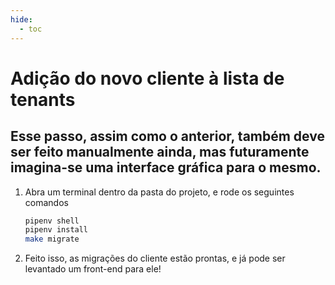 ```yaml
---
hide:
  - toc
---
```


# Adição do novo cliente à lista de tenants

## Esse passo, assim como o anterior, também deve ser feito manualmente ainda, mas futuramente imagina-se uma interface gráfica para o mesmo.

1. Abra um terminal dentro da pasta do projeto, e rode os seguintes comandos
    ```bash linenums="1"
    pipenv shell
    pipenv install
    make migrate
    ```

2. Feito isso, as migrações do cliente estão prontas, e já pode ser levantado um front-end para ele!
